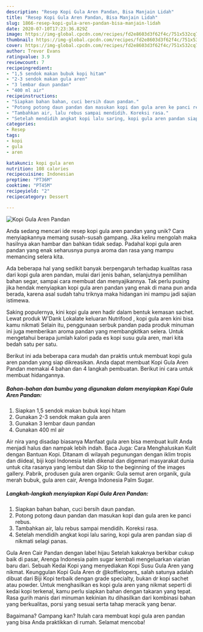 ```yaml
---
description: "Resep Kopi Gula Aren Pandan, Bisa Manjain Lidah"
title: "Resep Kopi Gula Aren Pandan, Bisa Manjain Lidah"
slug: 1866-resep-kopi-gula-aren-pandan-bisa-manjain-lidah
date: 2020-07-10T17:23:36.829Z
image: https://img-global.cpcdn.com/recipes/fd2e8603d3f62f4c/751x532cq70/kopi-gula-aren-pandan-foto-resep-utama.jpg
thumbnail: https://img-global.cpcdn.com/recipes/fd2e8603d3f62f4c/751x532cq70/kopi-gula-aren-pandan-foto-resep-utama.jpg
cover: https://img-global.cpcdn.com/recipes/fd2e8603d3f62f4c/751x532cq70/kopi-gula-aren-pandan-foto-resep-utama.jpg
author: Trevor Evans
ratingvalue: 3.9
reviewcount: 7
recipeingredient:
- "1,5 sendok makan bubuk kopi hitam"
- "2-3 sendok makan gula aren"
- "3 lembar daun pandan"
- "400 ml air"
recipeinstructions:
- "Siapkan bahan bahan, cuci bersih daun pandan."
- "Potong potong daun pandan dan masukan kopi dan gula aren ke panci rebus."
- "Tambahkan air, lalu rebus sampai mendidih. Koreksi rasa."
- "Setelah mendidih angkat kopi lalu saring, kopi gula aren pandan siap di nikmati selagi panas."
categories:
- Resep
tags:
- kopi
- gula
- aren

katakunci: kopi gula aren 
nutrition: 108 calories
recipecuisine: Indonesian
preptime: "PT36M"
cooktime: "PT45M"
recipeyield: "2"
recipecategory: Dessert

---
```



![Kopi Gula Aren Pandan](https://img-global.cpcdn.com/recipes/fd2e8603d3f62f4c/751x532cq70/kopi-gula-aren-pandan-foto-resep-utama.jpg)

Anda sedang mencari ide resep kopi gula aren pandan yang unik? Cara menyiapkannya memang susah-susah gampang. Jika keliru mengolah maka hasilnya akan hambar dan bahkan tidak sedap. Padahal kopi gula aren pandan yang enak seharusnya punya aroma dan rasa yang mampu memancing selera kita.

Ada beberapa hal yang sedikit banyak berpengaruh terhadap kualitas rasa dari kopi gula aren pandan, mulai dari jenis bahan, selanjutnya pemilihan bahan segar, sampai cara membuat dan menyajikannya. Tak perlu pusing jika hendak menyiapkan kopi gula aren pandan yang enak di mana pun anda berada, karena asal sudah tahu triknya maka hidangan ini mampu jadi sajian istimewa.

Saking populernya, kini kopi gula aren hadir dalam bentuk kemasan sachet. Lewat produk W&#39;Dank Lokalate keluaran Nutrifood , kopi gula aren kini bisa kamu nikmati Selain itu, penggunaan serbuk pandan pada produk minuman ini juga memberikan aroma pandan yang membangkitkan selera. Untuk mengetahui berapa jumlah kalori pada es kopi susu gula aren, mari kita bedah satu per satu.


Berikut ini ada beberapa cara mudah dan praktis untuk membuat kopi gula aren pandan yang siap dikreasikan. Anda dapat membuat Kopi Gula Aren Pandan memakai 4 bahan dan 4 langkah pembuatan. Berikut ini cara untuk membuat hidangannya.

<!--inarticleads1-->

##### Bahan-bahan dan bumbu yang digunakan dalam menyiapkan Kopi Gula Aren Pandan:

1. Siapkan 1,5 sendok makan bubuk kopi hitam
1. Gunakan 2-3 sendok makan gula aren
1. Gunakan 3 lembar daun pandan
1. Gunakan 400 ml air


Air nira yang disadap biasanya Manfaat gula aren bisa membuat kulit Anda menjadi halus dan nampak lebih indah. Baca Juga: Cara Menghaluskan Kulit dengan Bantuan Kopi. Ditanam di wilayah pegunungan dengan iklim tropis dan diideal, biji kopi Indonesia telah dikenal dan digemari masyarakat dunia untuk cita rasanya yang lembut dan Skip to the beginning of the images gallery. Pabrik, produsen gula aren organik: Gula semut aren organik, gula merah bubuk, gula aren cair, Arenga Indonesia Palm Sugar. 

<!--inarticleads2-->

##### Langkah-langkah menyiapkan Kopi Gula Aren Pandan:

1. Siapkan bahan bahan, cuci bersih daun pandan.
1. Potong potong daun pandan dan masukan kopi dan gula aren ke panci rebus.
1. Tambahkan air, lalu rebus sampai mendidih. Koreksi rasa.
1. Setelah mendidih angkat kopi lalu saring, kopi gula aren pandan siap di nikmati selagi panas.


Gula Aren Cair Pandan dengan label hijau Setelah kakaknya berkibar cukup baik di pasar, Arenga Indonesia palm sugar kembali mengeluarkan viarian baru dari. Sebuah Kedai Kopi yang menyediakan Kopi Susu Gula Aren yang nikmat. Keunggulan Kopi Gula Aren dr @koffielopers_ salah satunya adalah dibuat dari Biji Kopi terbaik dengan grade specialty, bukan dr kopi sachet atau powder. Untuk menghasilkan es kopi gula aren yang nikmat seperti di kedai kopi terkenal, kamu perlu siapkan bahan dengan takaran yang tepat. Rasa gurih manis dari minuman kekinian itu dihasilkan dari kombinasi bahan yang berkualitas, porsi yang sesuai serta tahap meracik yang benar. 

Bagaimana? Gampang kan? Itulah cara membuat kopi gula aren pandan yang bisa Anda praktikkan di rumah. Selamat mencoba!
